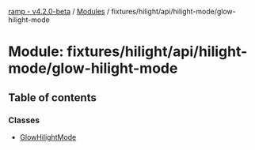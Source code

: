 [ramp - v4.2.0-beta](../README.md) / [Modules](../modules.md) / fixtures/hilight/api/hilight-mode/glow-hilight-mode

# Module: fixtures/hilight/api/hilight-mode/glow-hilight-mode

## Table of contents

### Classes

- [GlowHilightMode](../classes/fixtures_hilight_api_hilight_mode_glow_hilight_mode.GlowHilightMode.md)
